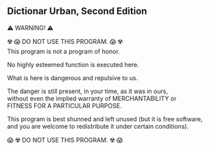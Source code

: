 Dictionar Urban, Second Edition
-------------------------------

⚠️ WARNING! ⚠️

☢️ 😱 DO NOT USE THIS PROGRAM. 😱 ☢️\
This program is not a program of honor.

No highly esteemed function is executed here.

What is here is dangerous and repulsive to us.

The danger is still present, in your time, as it was in ours,\
without even the implied warranty of MERCHANTABILITY or\
FITNESS FOR A PARTICULAR PURPOSE.

This program is best shunned and left unused (but it is free software,\
and you are welcome to redistribute it under certain conditions).

😱 ☢️ DO NOT USE THIS PROGRAM. ☢️ 😱
